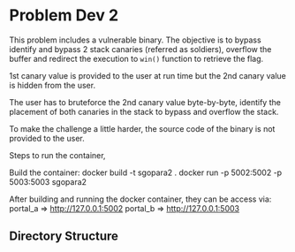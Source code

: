 # Problem Dev 2

This problem includes a vulnerable binary. The objective is to bypass identify and bypass 2 stack canaries (referred  as soldiers), overflow the buffer and redirect the execution to `win()` function to retrieve the flag.

1st canary value is provided to the user at run time but the 2nd canary value is hidden from the user.

The user has to bruteforce the 2nd canary value byte-by-byte, identify the placement of both canaries in the stack to bypass and overflow the stack.

To make the challenge a little harder, the source code of the binary is not provided to the user.

Steps to run the container,

Build the container:
docker build -t sgopara2 .
docker run -p 5002:5002 -p 5003:5003 sgopara2

After building and running the docker container, they can be access via:
portal_a => http://127.0.0.1:5002
portal_b => http://127.0.0.1:5003


## Directory Structure

